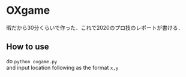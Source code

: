 # OXgame
  
暇だから30分くらいで作った．これで2020のプロ技のレポートが書ける．  

##  How to use
do `python oxgame.py`  
and input location following as the format `x,y`
